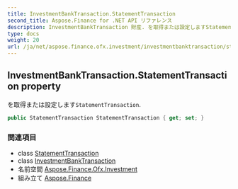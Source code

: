 ```yaml
---
title: InvestmentBankTransaction.StatementTransaction
second_title: Aspose.Finance for .NET API リファレンス
description: InvestmentBankTransaction 財産. を取得または設定しますStatementTransaction.
type: docs
weight: 20
url: /ja/net/aspose.finance.ofx.investment/investmentbanktransaction/statementtransaction/
---
```

## InvestmentBankTransaction.StatementTransaction property

を取得または設定します`StatementTransaction`.

```csharp
public StatementTransaction StatementTransaction { get; set; }
```

### 関連項目

* class [StatementTransaction](../../../aspose.finance.ofx/statementtransaction/)
* class [InvestmentBankTransaction](../)
* 名前空間 [Aspose.Finance.Ofx.Investment](../../investmentbanktransaction/)
* 組み立て [Aspose.Finance](../../../)


